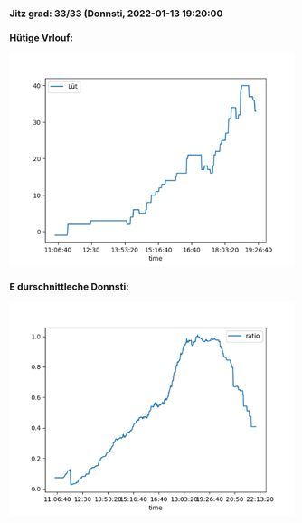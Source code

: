 ### Jitz grad: 33/33 (Donnsti, 2022-01-13 19:20:00

### Hütige Vrlouf:
![Graph](Today.png)

### E durschnittleche Donnsti:
![Graph](Donnsti.png)